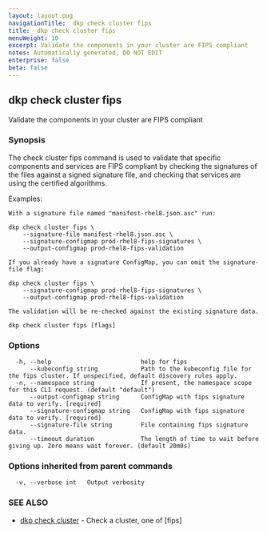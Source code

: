 ```yaml
---
layout: layout.pug
navigationTitle:  dkp check cluster fips
title:  dkp check cluster fips
menuWeight: 10
excerpt: Validate the components in your cluster are FIPS compliant
notes: Automatically generated, DO NOT EDIT
enterprise: false
beta: false
---
```

<!-- vale off -->
<!-- markdownlint-disable -->

## dkp check cluster fips

Validate the components in your cluster are FIPS compliant

### Synopsis

The check cluster fips command is used to validate that specific components and services are FIPS
compliant by checking the signatures of the files against a signed signature file, and checking that services
are using the certified algorithms.

Examples:

    With a signature file named "manifest-rhel8.json.asc" run:

	dkp check cluster fips \
		--signature-file manifest-rhel8.json.asc \
		--signature-configmap prod-rhel8-fips-signatures \
		--output-configmap prod-rhel8-fips-validation

    If you already have a signature ConfigMap, you can omit the signature-file flag:

	dkp check cluster fips \
		--signature-configmap prod-rhel8-fips-signatures \
		--output-configmap prod-rhel8-fips-validation

    The validation will be re-checked against the existing signature data.


```
dkp check cluster fips [flags]
```

### Options

```
  -h, --help                         help for fips
      --kubeconfig string            Path to the kubeconfig file for the fips cluster. If unspecified, default discovery rules apply.
  -n, --namespace string             If present, the namespace scope for this CLI request. (default "default")
      --output-configmap string      ConfigMap with fips signature data to verify. [required]
      --signature-configmap string   ConfigMap with fips signature data to verify. [required]
      --signature-file string        File containing fips signature data.
      --timeout duration             The length of time to wait before giving up. Zero means wait forever. (default 20m0s)
```

### Options inherited from parent commands

```
  -v, --verbose int   Output verbosity
```

### SEE ALSO

* [dkp check cluster](/dkp/kommander/2.3/cli/dkp/check/cluster/)	 - Check a cluster, one of [fips]

